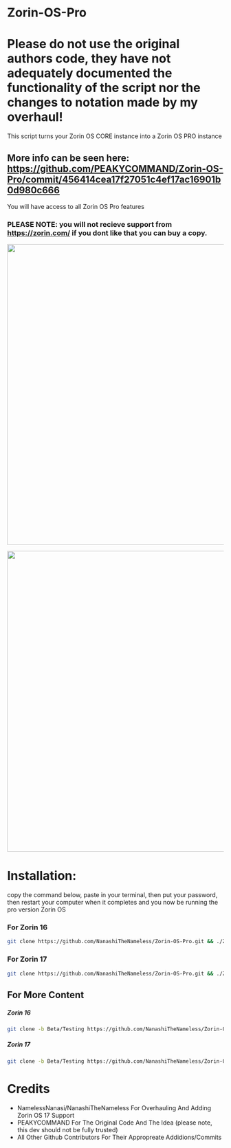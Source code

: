 # Zorin-OS-Pro
# Please do not use the original authors code, they have not adequately documented the functionality of the script nor the changes to notation made by my overhaul!
This script turns your Zorin OS CORE instance into a Zorin OS PRO instance
## More info can be seen here: https://github.com/PEAKYCOMMAND/Zorin-OS-Pro/commit/456414cea17f27051c4ef17ac16901b0d980c666

You will have access to all Zorin OS Pro features

### PLEASE NOTE: you will not recieve support from https://zorin.com/ if you dont like that you can buy a copy.
<p align="center">
<img width="700" src="https://user-images.githubusercontent.com/91558914/184500559-7c74f6db-f82d-415f-b88a-c00e09c600e3.png">
</p>

<p align="center">
<img width="700" src="https://user-images.githubusercontent.com/91558914/184501028-9958ac42-0cfb-4870-bf56-8ce24e6437f0.png">
</p>

# Installation:
copy the command below, paste in your terminal, then put your password, then restart your computer when it completes and you now be running the pro version Zorin OS

### For Zorin 16
```bash
git clone https://github.com/NanashiTheNameless/Zorin-OS-Pro.git && ./Zorin-OS-Pro/zorin.sh -6
```

### For Zorin 17
```bash
git clone https://github.com/NanashiTheNameless/Zorin-OS-Pro.git && ./Zorin-OS-Pro/zorin.sh -7
```

## For More Content
##### Zorin 16
```bash
git clone -b Beta/Testing https://github.com/NanashiTheNameless/Zorin-OS-Pro.git && ./Zorin-OS-Pro/zorin.sh -6 -M
```
##### Zorin 17
```bash
git clone -b Beta/Testing https://github.com/NanashiTheNameless/Zorin-OS-Pro.git && ./Zorin-OS-Pro/zorin.sh -7 -M
```

# Credits
- NamelessNanasi/NanashiTheNameless For Overhauling And Adding Zorin OS 17 Support
- PEAKYCOMMAND For The Original Code And The Idea (please note, this dev should not be fully trusted)
- All Other Github Contributors For Their Appropreate Addidions/Commits
